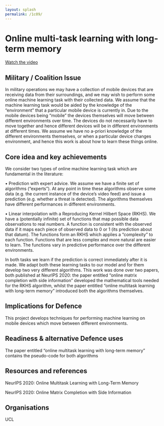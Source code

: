 ```yaml
---
layout: splash
permalink: /1c09/
---
```


# Online multi-task learning with long-term memory

[Watch the video](https://ibm.box.com/s/prwfvk4f6drzvo4m4uoougynjnrb5932)

## Military / Coalition Issue
In military operations we may have a collection of mobile devices that are receiving data from their surroundings, and we may wish to perform some online machine learning task with their collected data. We assume that the machine learning task would be aided by the knowledge of the “environment” that a particular mobile device is currently in. Due to the mobile devices being “mobile” the devices themselves will move between different environments over time. The devices do not necessarily have to move together and hence different devices will be in different environments at different times. We assume we have no a-priori knowledge of the different environments themselves, or when a particular device changes environment, and hence this work is about how to learn these things online.

## Core idea and key achievements
We consider two types of online machine learning task which are fundamental in the literature:

•	Prediction with expert advice. We assume we have a finite set of algorithms (“experts”). At any point in time these algorithms observe some data (e.g. the current instance of the device’s video feed) and issue a prediction (e.g. whether a threat is detected). The algorithms themselves have different performances in different environments.

•	Linear interpolation with a Reproducing Kernel Hilbert Space (RKHS). We have a (potentially infinite) set of functions that map possible data observations to real numbers. A function is consistent with the observed data if it maps each piece of observed data to 0 or 1 (its prediction about that datum). The functions form an RKHS which applies a “complexity” to each function. Functions that are less complex and more natural are easier to learn. The functions vary in predictive performance over the different environments.

In both tasks we learn if the prediction is correct immediately after it is made. We adapt both these learning tasks to our model and for them develop two very different algorithms. This work was done over two papers, both published at NeurIPS 2020: the paper entitled “online matrix completion with side information” developed the mathematical tools needed for the RKHS algorithm, whilst the paper entitled “online multitask learning with long-term memory” introduced both the algorithms themselves.


## Implications for Defence
This project develops techniques for performing machine learning on mobile devices which move between different environments.

## Readiness & alternative Defence uses
The paper entitled “online multitask learning with long-term memory” contains the pseudo-code for both algorithms

<!-- ![image info](/dais/achievements/images/1a02_figure1.jpg) -->

## Resources and references
NeurIPS 2020: Online Multitask Learning with Long-Term Memory 

NeurIPS 2020: Online Matrix Completion with Side Information 


## Organisations
UCL 


